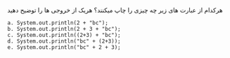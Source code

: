 هرکدام از عبارت های زیر چه چیزی را چاپ میکنند؟ هریک از خروجی ها را توضیح دهید
```
a. System.out.println(2 + "bc");
b. System.out.println(2 + 3 + "bc");
c. System.out.println((2+3) + "bc");
d. System.out.println("bc" + (2+3));
e. System.out.println("bc" + 2 + 3);
```
